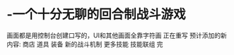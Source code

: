 # -一个十分无聊的回合制战斗游戏
画面都是用控制台创建口写的，UI和其他画面全靠字符画
正在重写
预计添加的新内容:
  商店
  道具
  装备
  新的战斗机制
    更多技能
    技能联组
  完
